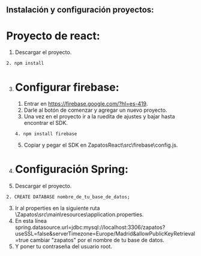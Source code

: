 ## Instalación y configuración proyectos:
# Proyecto de react:
1. Descargar el proyecto.
 ```
 2. npm install 
 ```
3. # Configurar firebase:
     1. Entrar en https://firebase.google.com/?hl=es-419.
     2. Darle al botón de comenzar y agregar un nuevo proyecto.
     3. Una vez en el proyecto ir a la ruedita de ajustes y bajar hasta encontrar el SDK.
      ```
     4. npm install firebase
      ```
     5. Copiar y pegar el SDK en ZapatosReact\src\firebase\config.js.
4. # Configuración Spring:
1. Descargar el proyecto.
 ```
2. CREATE DATABASE nombre_de_tu_base_de_datos;
 ```
3. Ir al properties en la siguiente ruta \Zapatos\src\main\resources\application.properties.
4. En esta línea spring.datasource.url=jdbc:mysql://localhost:3306/zapatos?useSSL=false&serverTimezone=Europe/Madrid&allowPublicKeyRetrieval=true cambiar "zapatos" por el nombre de tu base de datos.
5. Y poner tu contraseña del usuario root.
